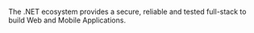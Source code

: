 The .NET ecosystem provides a secure, reliable and tested full-stack to build Web and Mobile Applications.
